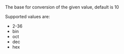 The base for conversion of the given value, default is 10

Supported values are:

- 2-36
- bin
- oct
- dec
- hex